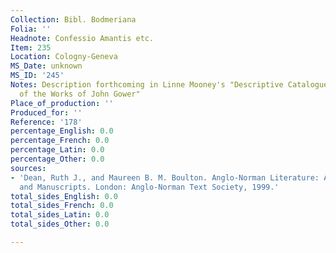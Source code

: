 ```yaml
---
Collection: Bibl. Bodmeriana
Folia: ''
Headnote: Confessio Amantis etc.
Item: 235
Location: Cologny-Geneva
MS_Date: unknown
MS_ID: '245'
Notes: Description forthcoming in Linne Mooney's "Descriptive Catalogue of the Manuscripts
  of the Works of John Gower"
Place_of_production: ''
Produced_for: ''
Reference: '178'
percentage_English: 0.0
percentage_French: 0.0
percentage_Latin: 0.0
percentage_Other: 0.0
sources:
- 'Dean, Ruth J., and Maureen B. M. Boulton. Anglo-Norman Literature: A Guide to Texts
  and Manuscripts. London: Anglo-Norman Text Society, 1999.'
total_sides_English: 0.0
total_sides_French: 0.0
total_sides_Latin: 0.0
total_sides_Other: 0.0

---
```

